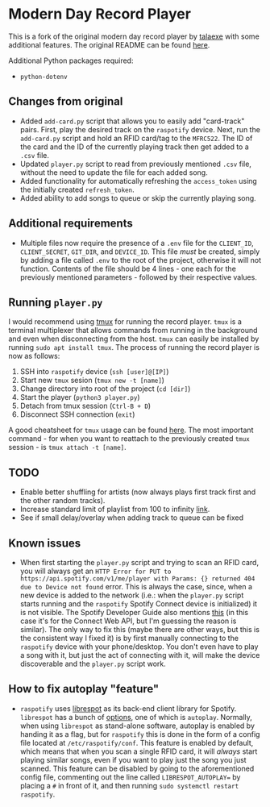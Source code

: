 # Modern Day Record Player

This is a fork of the original modern day record player by [talaexe](https://github.com/talaexe) with some additional features. The original README can be found [here](https://github.com/talaexe/Spotify-RFID-Record-Player/blob/main/README.md).

Additional Python packages required:
- `python-dotenv`

## Changes from original

- Added `add-card.py` script that allows you to easily add "card-track" pairs. First, play the desired track on the `raspotify` device. Next, run the `add-card.py` script and hold an RFID card/tag to the `MFRC522`. The ID of the card and the ID of the currently playing track then get added to a `.csv` file.
- Updated `player.py` script to read from previously mentioned `.csv` file, without the need to update the file for each added song.
- Added functionality for automatically refreshing the `access_token` using the initially created `refresh_token`.
- Added ability to add songs to queue or skip the currently playing song.

## Additional requirements

- Multiple files now require the presence of a `.env` file for the `CLIENT_ID`, `CLIENT_SECRET`, `GIT_DIR`, and `DEVICE_ID`. This file *must* be created, simply by adding a file called `.env` to the root of the project, otherwise it will not function. Contents of the file should be 4 lines - one each for the previously mentioned parameters - followed by their respective values.

## Running `player.py`

I would recommend using [tmux](https://github.com/tmux/tmux) for running the record player. `tmux` is a terminal multiplexer that allows commands from running in the background and even when disconnecting from the host. `tmux` can easily be installed by running `sudo apt install tmux`. The process of running the record player is now as follows:

1. SSH into `raspotify` device (`ssh [user]@[IP]`)
2. Start new `tmux` sesion (`tmux new -t [name]`)
3. Change directory into root of the project (`cd [dir]`)
4. Start the player (`python3 player.py`)
5. Detach from tmux session (`Ctrl-B + D`)
6. Disconnect SSH connection (`exit`)

A good cheatsheet for `tmux` usage can be found [here](https://gist.github.com/MohamedAlaa/2961058). The most important command - for when you want to reattach to the previously created `tmux` session - is `tmux attach -t [name]`.

## TODO

- Enable better shuffling for artists (now always plays first track first and the other random tracks).
- Increase standard limit of playlist from 100 to infinity [link](https://stackoverflow.com/questions/39086287/spotipy-how-to-read-more-than-100-tracks-from-a-playlist?rq=1).
- See if small delay/overlay when adding track to queue can be fixed

## Known issues

- When first starting the `player.py` script and trying to scan an RFID card, you will always get an `HTTP Error for PUT to https://api.spotify.com/v1/me/player with Params: {} returned 404 due to Device not found` error. This is always the case, since, when a new device is added to the network (i.e.: when the `player.py` script starts running and the `raspotify` Spotify Connect device is initialized) it is not visible. The Spotify Developer Guide also mentions [this](https://developer.spotify.com/documentation/web-api/guides/using-connect-web-api/#devices-not-appearing-on-device-list) (in this case it's for the Connect Web API, but I'm guessing the reason is similar). The only way to fix this (maybe there are other ways, but this is the consistent way I fixed it) is by first manually connecting to the `raspotify` device with your phone/desktop. You don't even have to play a song with it, but just the act of connecting with it, will make the device discoverable and the `player.py` script work.

## How to fix autoplay "feature"

- `raspotify` uses [librespot](https://github.com/librespot-org/librespot) as its back-end client library for Spotify. `librespot` has a bunch of [options](https://github.com/librespot-org/librespot/wiki/Options), one of which is `autoplay`. Normally, when using `librespot` as stand-alone software, autoplay is enabled by handing it as a flag, but for `raspotify` this is done in the form of a config file located at `/etc/raspotify/conf`. This feature is enabled by default, which means that when you scan a single RFID card, it will *always* start playing similar songs, even if you want to play just the song you just scanned. This feature can be disabled by going to the aforementioned config file, commenting out the line called `LIBRESPOT_AUTOPLAY=` by placing a `#` in front of it, and then running `sudo systemctl restart raspotify`.
